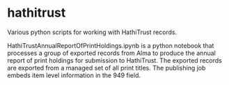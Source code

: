 # hathitrust
Various python scripts for working with HathiTrust records. 

HathiTrustAnnualReportOfPrintHoldings.ipynb is a python notebook that processes a group of exported records from Alma to produce the annual report of print holdings for submission to HathiTrust. The exported records are exported from a managed set of all print titles. The publishing job embeds item level information in the 949 field. 
